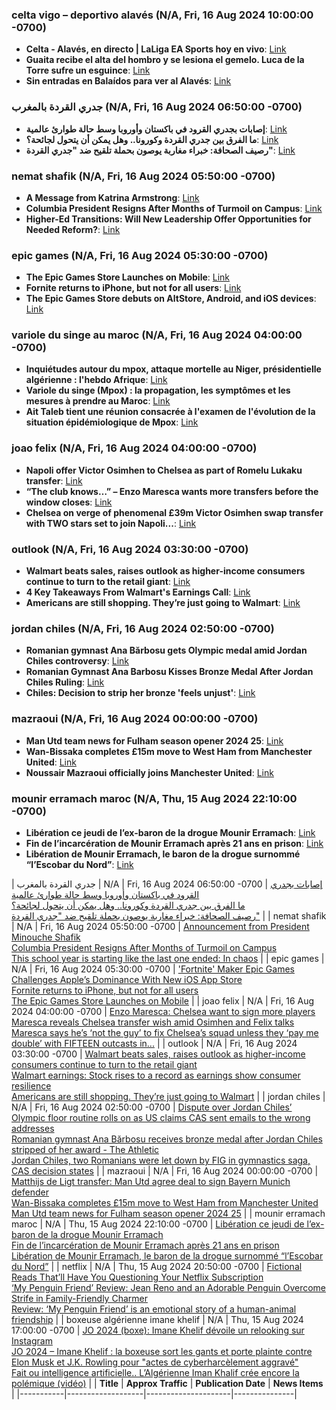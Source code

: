 ### celta vigo – deportivo alavés (N/A, Fri, 16 Aug 2024 10:00:00 -0700)

- **Celta - Alavés, en directo | LaLiga EA Sports hoy en vivo**: [Link](https://www.marca.com/futbol/laliga-ea-sports/celta-alaves/2024/08/16/01_0101_20240816_176_173-directo.html)
- **Guaita recibe el alta del hombro y se lesiona el gemelo. Luca de la Torre sufre un esguince**: [Link](https://www.futbolfantasy.com/laliga/noticias/118656-guaita-recibe-el-alta-del-hombro-y-se-lesiona-el-gemelo-luca-de-la-torre-sufre-un-esguince)
- **Sin entradas en Balaídos para ver al Alavés**: [Link](https://nortexpres.com/sin-entradas-en-balaidos-para-ver-al-alaves/)


### جدري القردة بالمغرب (N/A, Fri, 16 Aug 2024 06:50:00 -0700)

- **إصابات بجدري القرود في باكستان وأوروبا وسط حالة طوارئ عالمية**: [Link](https://www.aljazeera.net/news/2024/8/16/%D8%A5%D8%B5%D8%A7%D8%A8%D8%A7%D8%AA-%D8%A8%D8%AC%D8%AF%D8%B1%D9%8A-%D8%A7%D9%84%D9%82%D8%B1%D9%88%D8%AF-%D8%A8%D8%A8%D8%A7%D9%83%D8%B3%D8%AA%D8%A7%D9%86-%D9%88%D8%A3%D9%88%D8%B1%D9%88%D8%A8%D8%A7)
- **ما الفرق بين جدري القردة وكورونا.. وهل يمكن أن يتحول لجائحة؟**: [Link](https://www.alarabiya.net/medicine-and-health/2024/08/16/%D9%85%D8%A7-%D8%A7%D9%84%D9%81%D8%B1%D9%82-%D8%A8%D9%8A%D9%86-%D8%AC%D8%AF%D8%B1%D9%8A-%D8%A7%D9%84%D9%82%D8%B1%D8%AF%D8%A9-%D9%88%D9%83%D9%88%D8%B1%D9%88%D9%86%D8%A7-%D9%88%D9%87%D9%84-%D9%8A%D9%85%D9%83%D9%86-%D8%A3%D9%86-%D9%8A%D8%AA%D8%AD%D9%88%D9%84-%D9%84%D8%AC%D8%A7%D8%A6%D8%AD%D8%A9)
- **رصيف الصحافة: خبراء مغاربة يوصون بحملة تلقيح ضد "جدري القردة"**: [Link](https://www.hespress.com/%D8%B1%D8%B5%D9%8A%D9%81-%D8%A7%D9%84%D8%B5%D8%AD%D8%A7%D9%81%D8%A9-%D8%AE%D8%A8%D8%B1%D8%A7%D8%A1-%D9%85%D8%BA%D8%A7%D8%B1%D8%A8%D8%A9-%D9%8A%D9%88%D8%B5%D9%88%D9%86-%D8%A8%D8%AD%D9%85%D9%84%D8%A9-1416848.html)


### nemat shafik (N/A, Fri, 16 Aug 2024 05:50:00 -0700)

- **A Message from Katrina Armstrong**: [Link](https://president.columbia.edu/news/message-katrina-armstrong)
- **Columbia President Resigns After Months of Turmoil on Campus**: [Link](https://www.nytimes.com/2024/08/14/us/columbia-president-nemat-shafik-resigns.html)
- **Higher-Ed Transitions: Will New Leadership Offer Opportunities for Needed 
Reform?**: [Link](https://www.philanthropyroundtable.org/higher-ed-transitions-will-new-leadership-offer-opportunities-for-needed-reform/)


### epic games (N/A, Fri, 16 Aug 2024 05:30:00 -0700)

- **The Epic Games Store Launches on Mobile**: [Link](https://www.epicgames.com/site/en-US/news/the-epic-games-store-launches-on-mobile)
- **Fornite returns to iPhone, but not for all users**: [Link](https://www.notebookcheck.net/Fornite-returns-to-iPhone-but-not-for-all-users.876495.0.html)
- **The Epic Games Store debuts on AltStore, Android, and iOS devices**: [Link](https://www.gamedeveloper.com/business/the-epic-games-store-debuts-on-altstore-android-and-ios-devices)


### variole du singe au maroc (N/A, Fri, 16 Aug 2024 04:00:00 -0700)

- **Inquiétudes autour du mpox, attaque mortelle au Niger, présidentielle 
algérienne : l'hebdo Afrique**: [Link](https://www.france24.com/fr/afrique/20240816-inqui%C3%A9tudes-autour-du-mpox-attaque-mortelle-au-niger-pr%C3%A9sidentielle-alg%C3%A9rienne-l-hebdo-afrique)
- **Variole du singe (Mpox) : la propagation, les symptômes et les mesures à 
prendre au Maroc**: [Link](https://medias24.com/2024/08/16/variole-du-singe-mpox-la-propagation-les-symptomes-et-les-mesures-a-prendre-au-maroc/)
- **Ait Taleb tient une réunion consacrée à l'examen de l'évolution de la 
situation épidémiologique de Mpox**: [Link](https://fr.hespress.com/382470-ait-taleb-tient-une-reunion-consacree-a-lexamen-de-levolution-de-la-situation-epidemiologique-de-mpox.html)


### joao felix (N/A, Fri, 16 Aug 2024 04:00:00 -0700)

- **Napoli offer Victor Osimhen to Chelsea as part of Romelu Lukaku transfer**: [Link](https://www.thetimes.com/sport/football/article/chelsea-victor-osimhen-napoli-signing-transfer-new-zcd69b93z)
- **“The club knows…” – Enzo Maresca wants more transfers before the window 
closes**: [Link](https://chelsea.news/2024/08/the-club-knows-enzo-maresca-wants-more-transfers-before-the-window-closes/)
- **Chelsea on verge of phenomenal £39m Victor Osimhen swap transfer with TWO 
stars set to join Napoli...**: [Link](https://www.thesun.co.uk/sport/29880677/chelsea-osimhen-transfer-napoli-lukaku/)


### outlook (N/A, Fri, 16 Aug 2024 03:30:00 -0700)

- **Walmart beats sales, raises outlook as higher-income consumers continue to 
turn to the retail giant**: [Link](https://finance.yahoo.com/news/walmart-beats-sales-raises-outlook-as-higher-income-consumers-continue-to-turn-to-the-retail-giant-121337374.html)
- **4 Key Takeaways From Walmart's Earnings Call**: [Link](https://www.investopedia.com/4-key-takeaways-from-walmart-earnings-call-8695732)
- **Americans are still shopping. They’re just going to Walmart**: [Link](https://www.cnn.com/2024/08/15/investing/walmart-stock-earnings-retail/index.html)


### jordan chiles (N/A, Fri, 16 Aug 2024 02:50:00 -0700)

- **Romanian gymnast Ana Bărbosu gets Olympic medal amid Jordan Chiles 
controversy**: [Link](https://www.usatoday.com/story/sports/olympics/2024/08/16/ana-barbosu-jordan-chiles-bronze-medal/74827630007/)
- **Romanian Gymnast Ana Barbosu Kisses Bronze Medal After Jordan Chiles Ruling**: [Link](https://www.tmz.com/2024/08/16/romanian-gymnast-bronze-medal-jordan-chiles/)
- **Chiles: Decision to strip her bronze 'feels unjust'**: [Link](https://www.espn.com/olympics/story/_/id/40872646/jordan-chiles-says-decision-strip-bronze-feels-unjust)


### mazraoui (N/A, Fri, 16 Aug 2024 00:00:00 -0700)

- **Man Utd team news for Fulham season opener 2024 25**: [Link](https://www.manutd.com/en/news/detail/man-utd-team-news-for-fulham-season-opener-2024-25)
- **Wan-Bissaka completes £15m move to West Ham from Manchester United**: [Link](https://www.theguardian.com/football/article/2024/aug/13/aaron-wan-bissaka-completes-15m-manchester-united-to-west-ham-move)
- **Noussair Mazraoui officially joins Manchester United**: [Link](https://en.yabiladi.com/articles/details/153020/noussair-mazraoui-officially-joins-manchester.html)


### mounir erramach maroc (N/A, Thu, 15 Aug 2024 22:10:00 -0700)

- **Libération ce jeudi de l’ex-baron de la drogue Mounir Erramach**: [Link](https://fr.le360.ma/societe/liberation-ce-jeudi-de-lex-baron-de-la-drogue-mounir-erramach_5LPC2J5VVNCLXMGDAR3QL2VXMM/)
- **Fin de l’incarcération de Mounir Erramach après 21 ans en prison**: [Link](https://fr.hespress.com/382324-fin-de-lincarceration-de-mounir-erramach-apres-21-ans-en-prison.html)
- **Libération de Mounir Erramach, le baron de la drogue surnommé “l’Escobar du 
Nord”**: [Link](https://mobile.telquel.ma/instant-t/2024/08/16/liberation-de-mounir-erramach-le-baron-de-la-drogue-surnomme-lescobar-du-nord_1889214/)


| جدري القردة بالمغرب | N/A | Fri, 16 Aug 2024 06:50:00 -0700 | [إصابات بجدري القرود في باكستان وأوروبا وسط حالة طوارئ عالمية](https://www.aljazeera.net/news/2024/8/16/%D8%A5%D8%B5%D8%A7%D8%A8%D8%A7%D8%AA-%D8%A8%D8%AC%D8%AF%D8%B1%D9%8A-%D8%A7%D9%84%D9%82%D8%B1%D9%88%D8%AF-%D8%A8%D8%A8%D8%A7%D9%83%D8%B3%D8%AA%D8%A7%D9%86-%D9%88%D8%A3%D9%88%D8%B1%D9%88%D8%A8%D8%A7)<br>[ما الفرق بين جدري القردة وكورونا.. وهل يمكن أن يتحول لجائحة؟](https://www.alarabiya.net/medicine-and-health/2024/08/16/%D9%85%D8%A7-%D8%A7%D9%84%D9%81%D8%B1%D9%82-%D8%A8%D9%8A%D9%86-%D8%AC%D8%AF%D8%B1%D9%8A-%D8%A7%D9%84%D9%82%D8%B1%D8%AF%D8%A9-%D9%88%D9%83%D9%88%D8%B1%D9%88%D9%86%D8%A7-%D9%88%D9%87%D9%84-%D9%8A%D9%85%D9%83%D9%86-%D8%A3%D9%86-%D9%8A%D8%AA%D8%AD%D9%88%D9%84-%D9%84%D8%AC%D8%A7%D8%A6%D8%AD%D8%A9)<br>[رصيف الصحافة: خبراء مغاربة يوصون بحملة تلقيح ضد "جدري القردة"](https://www.hespress.com/%D8%B1%D8%B5%D9%8A%D9%81-%D8%A7%D9%84%D8%B5%D8%AD%D8%A7%D9%81%D8%A9-%D8%AE%D8%A8%D8%B1%D8%A7%D8%A1-%D9%85%D8%BA%D8%A7%D8%B1%D8%A8%D8%A9-%D9%8A%D9%88%D8%B5%D9%88%D9%86-%D8%A8%D8%AD%D9%85%D9%84%D8%A9-1416848.html) |
| nemat shafik | N/A | Fri, 16 Aug 2024 05:50:00 -0700 | [Announcement from President Minouche Shafik](https://president.columbia.edu/news/announcement-president-minouche-shafik)<br>[Columbia President Resigns After Months of Turmoil on Campus](https://www.nytimes.com/2024/08/14/us/columbia-president-nemat-shafik-resigns.html)<br>[This school year is starting like the last one ended: In chaos](https://www.cnn.com/2024/08/15/business/campus-protests-columbia-president-shafik-analysis/index.html) |
| epic games | N/A | Fri, 16 Aug 2024 05:30:00 -0700 | ['Fortnite' Maker Epic Games Challenges Apple’s Dominance With New iOS App 
Store](https://www.wired.com/story/epic-games-store-eu-launch-vs-apple/)<br>[Fornite returns to iPhone, but not for all users](https://www.notebookcheck.net/Fornite-returns-to-iPhone-but-not-for-all-users.876495.0.html)<br>[The Epic Games Store Launches on Mobile](https://store.epicgames.com/en-US/news/epic-games-store-available-now-on-mobile) |
| joao felix | N/A | Fri, 16 Aug 2024 04:00:00 -0700 | [Enzo Maresca: Chelsea want to sign more players](https://www.espn.com/soccer/story/_/id/40881389/chelsea-aiming-sign-more-players-enzo-maresca)<br>[Maresca reveals Chelsea transfer wish amid Osimhen and Felix talks](https://www.standard.co.uk/sport/football/chelsea-fc-transfer-news-osimhen-felix-maresca-b1176926.html)<br>[Maresca says he’s ‘not the guy’ to fix Chelsea’s squad unless they ‘pay me 
double’ with FIFTEEN outcasts in...](https://www.thesun.co.uk/sport/29917202/enzo-maresca-chelsea-squad-loan-transfers/) |
| outlook | N/A | Fri, 16 Aug 2024 03:30:00 -0700 | [Walmart beats sales, raises outlook as higher-income consumers continue to 
turn to the retail giant](https://finance.yahoo.com/news/walmart-beats-sales-raises-outlook-as-higher-income-consumers-continue-to-turn-to-the-retail-giant-121337374.html)<br>[Walmart earnings: Stock rises to a record as earnings show consumer 
resilience](https://www.marketwatch.com/livecoverage/walmart-earnings-results-sales-spending-revenue-q2)<br>[Americans are still shopping. They’re just going to Walmart](https://www.cnn.com/2024/08/15/investing/walmart-stock-earnings-retail/index.html) |
| jordan chiles | N/A | Fri, 16 Aug 2024 02:50:00 -0700 | [Dispute over Jordan Chiles’ Olympic floor routine rolls on as US claims CAS 
sent emails to the wrong addresses](https://www.cnn.com/2024/08/15/sport/jordan-chiles-cas-paris-olympics-spt-intl/index.html)<br>[Romanian gymnast Ana Bărbosu receives bronze medal after Jordan Chiles 
stripped of her award - The Athletic](https://www.nytimes.com/athletic/5705001/2024/08/16/ana-barbosu-bronze-medal-jordan-chiles-olympics/)<br>[Jordan Chiles, two Romanians were let down by FIG in gymnastics saga, CAS 
decision states](https://www.usatoday.com/story/sports/olympics/2024/08/14/jordan-chiles-gymnastics-medal-ruling/74803693007/) |
| mazraoui | N/A | Fri, 16 Aug 2024 00:00:00 -0700 | [Matthijs de Ligt transfer: Man Utd agree deal to sign Bayern Munich defender](https://www.skysports.com/football/news/11667/13162233/matthijs-de-ligt-transfer-man-utd-agree-deal-to-sign-bayern-munich-defender)<br>[Wan-Bissaka completes £15m move to West Ham from Manchester United](https://www.theguardian.com/football/article/2024/aug/13/aaron-wan-bissaka-completes-15m-manchester-united-to-west-ham-move)<br>[Man Utd team news for Fulham season opener 2024 25](https://www.manutd.com/en/news/detail/man-utd-team-news-for-fulham-season-opener-2024-25) |
| mounir erramach maroc | N/A | Thu, 15 Aug 2024 22:10:00 -0700 | [Libération ce jeudi de l’ex-baron de la drogue Mounir Erramach](https://fr.le360.ma/societe/liberation-ce-jeudi-de-lex-baron-de-la-drogue-mounir-erramach_5LPC2J5VVNCLXMGDAR3QL2VXMM/)<br>[Fin de l’incarcération de Mounir Erramach après 21 ans en prison](https://fr.hespress.com/382324-fin-de-lincarceration-de-mounir-erramach-apres-21-ans-en-prison.html)<br>[Libération de Mounir Erramach, le baron de la drogue surnommé “l’Escobar du 
Nord”](https://mobile.telquel.ma/instant-t/2024/08/16/liberation-de-mounir-erramach-le-baron-de-la-drogue-surnomme-lescobar-du-nord_1889214/) |
| netflix | N/A | Thu, 15 Aug 2024 20:50:00 -0700 | [Fictional Reads That’ll Have You Questioning Your Netflix Subscription](https://www.moroccoworldnews.com/2024/08/364589/fictional-reads-thatll-have-you-questioning-your-netflix-subscription)<br>[‘My Penguin Friend’ Review: Jean Reno and an Adorable Penguin Overcome 
Strife in Family-Friendly Charmer](https://variety.com/2024/film/reviews/my-penguin-friend-review-1236105578/)<br>[Review: ‘My Penguin Friend’ is an emotional story of a human-animal 
friendship](https://datebook.sfchronicle.com/movies-tv/my-penguin-friend-19651907) |
| boxeuse algérienne imane khelif | N/A | Thu, 15 Aug 2024 17:00:00 -0700 | [JO 2024 (boxe): Imane Khelif dévoile un relooking sur Instagram](https://rmcsport.bfmtv.com/jeux-olympiques/jo-2024-boxe-imane-khelif-devoile-un-relooking-sur-instagram_AV-202408160213.html)<br>[JO 2024 – Imane Khelif : la boxeuse sort les gants et porte plainte contre 
Elon Musk et J.K. Rowling pour "actes de cyberharcèlement aggravé"](https://www.ladepeche.fr/2024/08/14/jo-2024-imane-khelif-la-boxeuse-sort-les-gants-et-porte-plainte-contre-elon-musk-et-jk-rowling-pour-actes-de-cyberharcelement-aggrave-12141219.php)<br>[Fait ou intelligence artificielle.. L’Algérienne Iman Khalif crée encore la 
polémique (vidéo)](https://fr.hibapress.com/news-126166.html) |
| **Title** | **Approx Traffic** | **Publication Date** | **News Items** |
|-----------|-------------------|---------------------|---------------|
